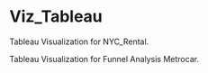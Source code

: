 # Viz_Tableau

Tableau Visualization for NYC_Rental.

Tableau Visualization for Funnel Analysis Metrocar.
